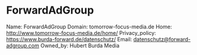 
# ForwardAdGroup

Name: ForwardAdGroup
Domain: tomorrow-focus-media.de
Home: http://www.tomorrow-focus-media.de/home/
Privacy_policy: https://www.burda-forward.de/datenschutz/
Email: datenschutz@forward-adgroup.com
Owned_by: Hubert Burda Media
